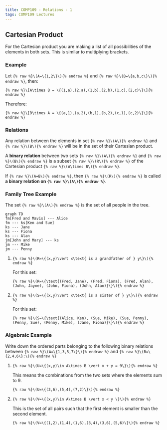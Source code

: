 ```yaml
---
title: COMP109 - Relations - 1
tags: COMP109 Lectures
---
```

## Cartesian Product
For the Cartesian product you are making a list of all possibilities of the elements in both sets. This is similar to multiplying brackets.

### Example
Let `{% raw %}\(A=\{1,2\}\){% endraw %}` and `{% raw %}\(B=\{a,b,c\}\){% endraw %}`, then:

`{% raw %}\[A\times B = \{(1,a),(2,a),(1,b),(2,b),(1,c),(2,c)\}\]{% endraw %}`

Therefore:

`{% raw %}\[B\times A = \{(a,1),(a,2),(b,1),(b,2),(c,1),(c,2)\}\]{% endraw %}`

### Relations
Any relation between the elements in set `{% raw %}\(A\){% endraw %}` and `{% raw %}\(B\){% endraw %}` will be in the set of their Cartesian product.

A **binary relation** between two sets `{% raw %}\(A\){% endraw %}` and `{% raw %}\(B\){% endraw %}` is a subset `{% raw %}\(R\){% endraw %}` of the Cartesian product `{% raw %}\(A\times B\){% endraw %}`.

If `{% raw %}\(A=B\){% endraw %}`, then `{% raw %}\(R\){% endraw %}` is called **a binary relation on `{% raw %}\(A\){% endraw %}`**.

### Family Tree Example
The set `{% raw %}\(A\){% endraw %}` is the set of all people in the tree.

```mermaid
graph TD
fm[Fred and Mavis] --- Alice
fm --- ks[Ken and Sue]
ks --- Jane
ks --- Fiona
ks --- Alan
jm[John and Mary] --- ks
jm --- Mike
jm --- Penny
```

1. `{% raw %}\(R=\{(x,y)\vert x\text{ is a grandfather of } y\}\){% endraw %}`

	For this set:

	`{% raw %}\(R=\{\text{(Fred, Jane), (Fred, Fiona), (Fred, Alan), (John, Jayne), (John, Fiona), (John, Alan)}\}\){% endraw %}`

2. `{% raw %}\(S=\{(x,y)\vert x\text{ is a sister of } y\}\){% endraw %}`

	For this set:

	`{% raw %}\(S=\{\text{(Alice, Ken), (Sue, Mike), (Sue, Penny), (Penny, Sue), (Penny, Mike), (Jane, Fiona)}\}\){% endraw %}`

### Algebraic Example
Write down the ordered parts belonging to the following binary relations between `{% raw %}\(A=\{1,3,5,7\}\){% endraw %}` and `{% raw %}\(B=\{2,4,6\}:\){% endraw %}`

1. `{% raw %}\(U=\{(x,y)\in A\times B \vert x + y = 9\}\){% endraw %}`

	This means the combinations from the two sets where the elements sum to 9.

	`{% raw %}\(U=\{(3,6),(5,4),(7,2)\}\){% endraw %}`

2. `{% raw %}\(V=\{(x,y)\in A\times B \vert x < y \}\){% endraw %}`

	This is the set of all pairs such that the first element is smaller than the second element.

	`{% raw %}\(V=\{(1,2),(1,4),(1,6),(3,4),(3,6),(5,6)\}\){% endraw %}`
